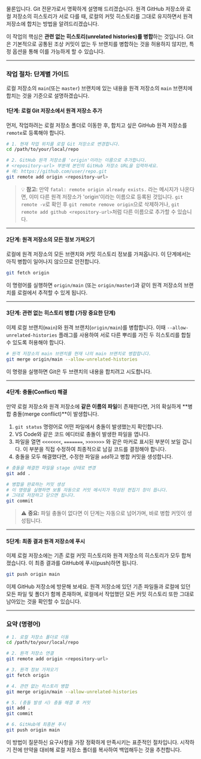 물론입니다. Git 전문가로서 명확하게 설명해 드리겠습니다. 원격 GitHub 저장소와 로컬 저장소의 히스토리가 서로 다를 때, 로컬의 커밋 히스토리를 그대로 유지하면서 원격 저장소에 합치는 방법을 알려드리겠습니다.

이 작업의 핵심은 **관련 없는 히스토리(unrelated histories)를 병합**하는 것입니다. Git은 기본적으로 공통된 조상 커밋이 없는 두 브랜치를 병합하는 것을 허용하지 않지만, 특정 옵션을 통해 이를 가능하게 할 수 있습니다.

-----

### **작업 절차: 단계별 가이드**

로컬 저장소의 `main`(또는 `master`) 브랜치에 있는 내용을 원격 저장소의 `main` 브랜치에 합치는 것을 기준으로 설명하겠습니다.

#### **1단계: 로컬 Git 저장소에서 원격 저장소 추가**

먼저, 작업하려는 로컬 저장소 폴더로 이동한 후, 합치고 싶은 GitHub 원격 저장소를 `remote`로 등록해야 합니다.

```bash
# 1. 현재 작업 위치를 로컬 Git 저장소로 변경합니다.
cd /path/to/your/local/repo

# 2. GitHub 원격 저장소를 'origin'이라는 이름으로 추가합니다.
# <repository-url> 부분에 본인의 GitHub 저장소 URL을 입력하세요.
# 예: https://github.com/user/repo.git
git remote add origin <repository-url>
```

> 💡 **참고:** 만약 `fatal: remote origin already exists.` 라는 메시지가 나온다면, 이미 다른 원격 저장소가 'origin'이라는 이름으로 등록된 것입니다. `git remote -v`로 확인 후 `git remote remove origin`으로 삭제하거나, `git remote add github <repository-url>`처럼 다른 이름으로 추가할 수 있습니다.

-----

#### **2단계: 원격 저장소의 모든 정보 가져오기**

로컬에 원격 저장소의 모든 브랜치와 커밋 히스토리 정보를 가져옵니다. 이 단계에서는 아직 병합이 일어나지 않으므로 안전합니다.

```bash
git fetch origin
```

이 명령어를 실행하면 `origin/main` (또는 `origin/master`)과 같이 원격 저장소의 브랜치를 로컬에서 추적할 수 있게 됩니다.

-----

#### **3단계: 관련 없는 히스토리 병합 (가장 중요한 단계)**

이제 로컬 브랜치(`main`)와 원격 브랜치(`origin/main`)를 병합합니다. 이때 `--allow-unrelated-histories` 플래그를 사용하여 서로 다른 뿌리를 가진 두 히스토리를 합칠 수 있도록 허용해야 합니다.

```bash
# 원격 저장소의 main 브랜치를 현재 나의 main 브랜치로 병합합니다.
git merge origin/main --allow-unrelated-histories
```

이 명령을 실행하면 Git은 두 브랜치의 내용을 합치려고 시도합니다.

-----

#### **4단계: 충돌(Conflict) 해결**

만약 로컬 저장소와 원격 저장소에 **같은 이름의 파일**이 존재한다면, 거의 확실하게 \*\*병합 충돌(merge conflict)\*\*이 발생합니다.

1.  `git status` 명령어로 어떤 파일에서 충돌이 발생했는지 확인합니다.
2.  VS Code와 같은 코드 에디터로 충돌이 발생한 파일을 엽니다.
3.  파일을 열면 `<<<<<<<`, `=======`, `>>>>>>>` 와 같은 마커로 표시된 부분이 보일 겁니다. 이 부분을 직접 수정하여 최종적으로 남길 코드를 결정해야 합니다.
4.  충돌을 모두 해결했다면, 수정한 파일을 `add`하고 병합 커밋을 생성합니다.

<!-- end list -->

```bash
# 충돌을 해결한 파일을 stage 상태로 변경
git add .

# 병합을 완료하는 커밋 생성
# 이 명령을 실행하면 보통 자동으로 커밋 메시지가 작성된 편집기 창이 뜹니다.
# 그대로 저장하고 닫으면 됩니다.
git commit
```

> ⚠️ **중요:** 파일 충돌이 없다면 이 단계는 자동으로 넘어가며, 바로 병합 커밋이 생성됩니다.

-----

#### **5단계: 최종 결과 원격 저장소에 푸시**

이제 로컬 저장소에는 기존 로컬 커밋 히스토리와 원격 저장소의 히스토리가 모두 합쳐졌습니다. 이 최종 결과를 GitHub에 푸시(push)하면 됩니다.

```bash
git push origin main
```

이제 GitHub 저장소에 방문해 보세요. 원격 저장소에 있던 기존 파일들과 로컬에 있던 모든 파일 및 폴더가 함께 존재하며, 로컬에서 작업했던 모든 커밋 히스토리 또한 그대로 남아있는 것을 확인할 수 있습니다.

-----

### **요약 (명령어)**

```bash
# 1. 로컬 저장소 폴더로 이동
cd /path/to/your/local/repo

# 2. 원격 저장소 연결
git remote add origin <repository-url>

# 3. 원격 정보 가져오기
git fetch origin

# 4. 관련 없는 히스토리 병합
git merge origin/main --allow-unrelated-histories

# 5. (충돌 발생 시) 충돌 해결 후 커밋
git add .
git commit

# 6. GitHub에 최종본 푸시
git push origin main
```

이 방법이 질문하신 요구사항을 가장 정확하게 만족시키는 표준적인 절차입니다. 시작하기 전에 만약을 대비해 로컬 저장소 폴더를 복사하여 백업해두는 것을 추천합니다.
